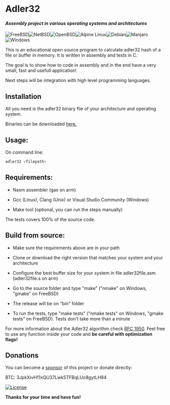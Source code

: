 

# **Adler32**

#### _Assembly project in various operating systems and architectures_

![FreeBSD](https://img.shields.io/badge/-FreeBSD-%23870000?style=for-the-badge&logo=freebsd&logoColor=white)![NetBSD](https://img.shields.io/badge/NetBSD-FF6600.svg?style=for-the-badge&logo=NetBSD&logoColor=white)![OpenBSD](https://img.shields.io/badge/-OpenBSD-%23FCC771?style=for-the-badge&logo=openbsd&logoColor=black)![Alpine Linux](https://img.shields.io/badge/Alpine_Linux-%230D597F.svg?style=for-the-badge&logo=alpine-linux&logoColor=white)![Debian](https://img.shields.io/badge/Debian-D70A53?style=for-the-badge&logo=debian&logoColor=white)![Manjaro](https://img.shields.io/badge/Manjaro-35BF5C.svg?style=for-the-badge&logo=Manjaro&logoColor=white)![Windows](https://img.shields.io/badge/Windows-0078D6?style=for-the-badge&logo=windows&logoColor=white)

This is an educational open source program to calculate adler32 hash of a file or buffer in memory. It is written in assembly and tests in C.

The goal is to show how to code in assembly and in the end have a very small, fast and usefull application!

Next steps will be integration with high level programming languages.

## Installation

All you need is the adler32 binary file of your architecture and operating system.

Binaries can be downloaded [here.](https://github.com/mazoti/adler32/tree/main/releases)

## Usage:
On command line:
```bash
adler32 <filepath>
```

## Requirements:

- Nasm assembler (gas on arm)

- Gcc (Linux), Clang (Unix) or Visual Studio Community (Windows)

- Make tool (optional, you can run the steps manually)

The tests covers 100% of the source code.

## Build from source:

- Make sure the requirements above are in your path

- Clone or download the right version that matches your system and your architecture

- Configure the best buffer size for your system in file adler32file.asm (adler32file.s on arm)

- Go to the source folder and type "make" ("nmake" on Windows, "gmake" on FreeBSD)

- The release will be on "bin" folder

- To run the tests, type "make tests" ("nmake tests" on Windows, "gmake tests" on FreeBSD). Tests don't take more than a minute

For more information about the Adler32 algorithm check [RFC 1950](https://www.ietf.org/rfc/rfc1950.txt). Feel free to use any function inside your code and **be careful with optimization flags!**

## Donations
You can become a [sponsor](https://github.com/sponsors/mazoti) of this project or donate directly:

BTC: 3JpkXivH11xQU37Lwk5TFBqLUo8gytLH84

[![License](https://img.shields.io/badge/License-BSD_3--Clause-blue.svg)](https://opensource.org/licenses/BSD-3-Clause)

**Thanks for your time and have fun!**